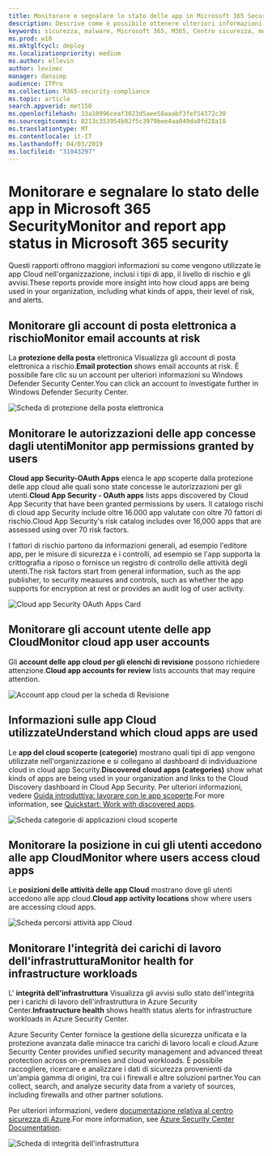 ```yaml
---
title: Monitorare e segnalare lo stato delle app in Microsoft 365 Security
description: Descrive come è possibile ottenere ulteriori informazioni sull'utilizzo delle app Cloud nell'organizzazione
keywords: sicurezza, malware, Microsoft 365, M365, Centro sicurezza, monitoraggio, report, app
ms.prod: w10
ms.mktglfcycl: deploy
ms.localizationpriority: medium
ms.author: ellevin
author: levinec
manager: dansimp
audience: ITPro
ms.collection: M365-security-compliance
ms.topic: article
search.appverid: met150
ms.openlocfilehash: 33a10996ceaf3023d5aee58aaabf3fef54372c30
ms.sourcegitcommit: 8213c353954b92f5c3979bee4aa049da0fd28a18
ms.translationtype: MT
ms.contentlocale: it-IT
ms.lasthandoff: 04/03/2019
ms.locfileid: "31043297"
---
```

# <a name="monitor-and-report-app-status-in-microsoft-365-security"></a><span data-ttu-id="6bc5c-104">Monitorare e segnalare lo stato delle app in Microsoft 365 Security</span><span class="sxs-lookup"><span data-stu-id="6bc5c-104">Monitor and report app status in Microsoft 365 security</span></span>


<span data-ttu-id="6bc5c-105">Questi rapporti offrono maggiori informazioni su come vengono utilizzate le app Cloud nell'organizzazione, inclusi i tipi di app, il livello di rischio e gli avvisi.</span><span class="sxs-lookup"><span data-stu-id="6bc5c-105">These reports provide more insight into how cloud apps are being used in your organization, including what kinds of apps, their level of risk, and alerts.</span></span>

## <a name="monitor-email-accounts-at-risk"></a><span data-ttu-id="6bc5c-106">Monitorare gli account di posta elettronica a rischio</span><span class="sxs-lookup"><span data-stu-id="6bc5c-106">Monitor email accounts at risk</span></span>

<span data-ttu-id="6bc5c-107">La **protezione della posta** elettronica Visualizza gli account di posta elettronica a rischio.</span><span class="sxs-lookup"><span data-stu-id="6bc5c-107">**Email protection** shows email accounts at risk.</span></span> <span data-ttu-id="6bc5c-108">È possibile fare clic su un account per ulteriori informazioni su Windows Defender Security Center.</span><span class="sxs-lookup"><span data-stu-id="6bc5c-108">You can click an account to investigate further in Windows Defender Security Center.</span></span>

![Scheda di protezione della posta elettronica](./media/security-docs/email-protection.png)

## <a name="monitor-app-permissions-granted-by-users"></a><span data-ttu-id="6bc5c-110">Monitorare le autorizzazioni delle app concesse dagli utenti</span><span class="sxs-lookup"><span data-stu-id="6bc5c-110">Monitor app permissions granted by users</span></span>

<span data-ttu-id="6bc5c-111">**Cloud app Security-OAuth Apps** elenca le app scoperte dalla protezione delle app cloud alle quali sono state concesse le autorizzazioni per gli utenti.</span><span class="sxs-lookup"><span data-stu-id="6bc5c-111">**Cloud App Security - OAuth apps** lists apps discovered by Cloud App Security that have been granted permissions by users.</span></span> <span data-ttu-id="6bc5c-112">Il catalogo rischi di cloud app Security include oltre 16.000 app valutate con oltre 70 fattori di rischio.</span><span class="sxs-lookup"><span data-stu-id="6bc5c-112">Cloud App Security's risk catalog includes over 16,000 apps that are assessed using over 70 risk factors.</span></span>

<span data-ttu-id="6bc5c-113">I fattori di rischio partono da informazioni generali, ad esempio l'editore app, per le misure di sicurezza e i controlli, ad esempio se l'app supporta la crittografia a riposo o fornisce un registro di controllo delle attività degli utenti.</span><span class="sxs-lookup"><span data-stu-id="6bc5c-113">The risk factors start from general information, such as the app publisher, to security measures and controls, such as whether the app supports for encryption at rest or provides an audit log of user activity.</span></span>

![Cloud app Security OAuth Apps Card](./media/security-docs/cloud-app-security-oauth-apps.png)

## <a name="monitor-cloud-app-user-accounts"></a><span data-ttu-id="6bc5c-115">Monitorare gli account utente delle app Cloud</span><span class="sxs-lookup"><span data-stu-id="6bc5c-115">Monitor cloud app user accounts</span></span>

<span data-ttu-id="6bc5c-116">Gli **account delle app cloud per gli elenchi di revisione** possono richiedere attenzione.</span><span class="sxs-lookup"><span data-stu-id="6bc5c-116">**Cloud app accounts for review** lists accounts that may require attention.</span></span>

![Account app cloud per la scheda di Revisione](./media/security-docs/cloud-app-accounts-for-review.png)

## <a name="understand-which-cloud-apps-are-used"></a><span data-ttu-id="6bc5c-118">Informazioni sulle app Cloud utilizzate</span><span class="sxs-lookup"><span data-stu-id="6bc5c-118">Understand which cloud apps are used</span></span>

<span data-ttu-id="6bc5c-119">Le **app del cloud scoperte (categorie)** mostrano quali tipi di app vengono utilizzate nell'organizzazione e si collegano al dashboard di individuazione cloud in cloud app Security.</span><span class="sxs-lookup"><span data-stu-id="6bc5c-119">**Discovered cloud apps (categories)** show what kinds of apps are being used in your organization and links to the Cloud Discovery dashboard in Cloud App Security.</span></span> <span data-ttu-id="6bc5c-120">Per ulteriori informazioni, vedere [Guida introduttiva: lavorare con le app scoperte](https://docs.microsoft.com/cloud-app-security/discovered-apps).</span><span class="sxs-lookup"><span data-stu-id="6bc5c-120">For more information, see [Quickstart: Work with discovered apps](https://docs.microsoft.com/cloud-app-security/discovered-apps).</span></span>  

![Scheda categorie di applicazioni cloud scoperte](./media/security-docs/discovered-cloud-apps-categories.png)

## <a name="monitor-where-users-access-cloud-apps"></a><span data-ttu-id="6bc5c-122">Monitorare la posizione in cui gli utenti accedono alle app Cloud</span><span class="sxs-lookup"><span data-stu-id="6bc5c-122">Monitor where users access cloud apps</span></span>

<span data-ttu-id="6bc5c-123">Le **posizioni delle attività delle app Cloud** mostrano dove gli utenti accedono alle app cloud.</span><span class="sxs-lookup"><span data-stu-id="6bc5c-123">**Cloud app activity locations** show where users are accessing cloud apps.</span></span>

![Scheda percorsi attività app Cloud](./media/security-docs/cloud-app-activity-locations.png)

## <a name="monitor-health-for-infrastructure-workloads"></a><span data-ttu-id="6bc5c-125">Monitorare l'integrità dei carichi di lavoro dell'infrastruttura</span><span class="sxs-lookup"><span data-stu-id="6bc5c-125">Monitor health for infrastructure workloads</span></span>

<span data-ttu-id="6bc5c-126">L' **integrità dell'infrastruttura** Visualizza gli avvisi sullo stato dell'integrità per i carichi di lavoro dell'infrastruttura in Azure Security Center.</span><span class="sxs-lookup"><span data-stu-id="6bc5c-126">**Infrastructure health** shows health status alerts for infrastructure workloads in Azure Security Center.</span></span>

<span data-ttu-id="6bc5c-127">Azure Security Center fornisce la gestione della sicurezza unificata e la protezione avanzata dalle minacce tra carichi di lavoro locali e cloud.</span><span class="sxs-lookup"><span data-stu-id="6bc5c-127">Azure Security Center provides unified security management and advanced threat protection across on-premises and cloud workloads.</span></span> <span data-ttu-id="6bc5c-128">È possibile raccogliere, ricercare e analizzare i dati di sicurezza provenienti da un'ampia gamma di origini, tra cui i firewall e altre soluzioni partner.</span><span class="sxs-lookup"><span data-stu-id="6bc5c-128">You can collect, search, and analyze security data from a variety of sources, including firewalls and other partner solutions.</span></span>

<span data-ttu-id="6bc5c-129">Per ulteriori informazioni, vedere [documentazione relativa al centro sicurezza di Azure](https://docs.microsoft.com/azure/security-center/).</span><span class="sxs-lookup"><span data-stu-id="6bc5c-129">For more information, see [Azure Security Center Documentation](https://docs.microsoft.com/azure/security-center/).</span></span>

![Scheda di integrità dell'infrastruttura](./media/security-docs/infrastructure-health.png)
